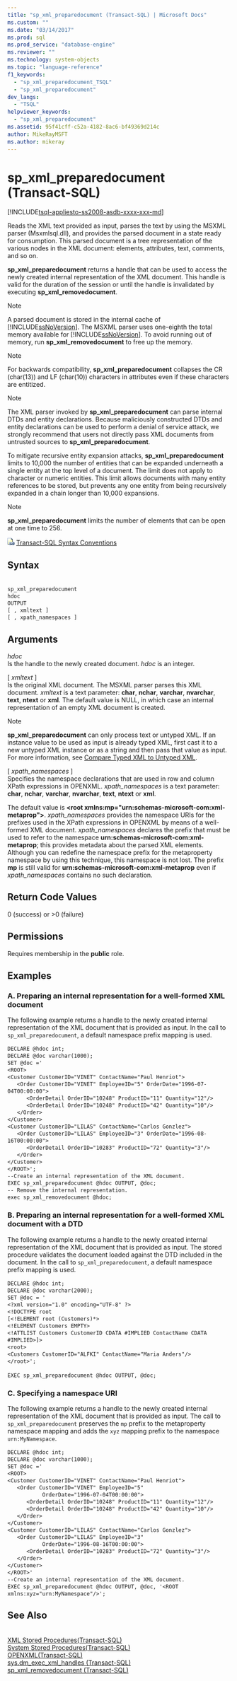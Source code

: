 ```yaml
---
title: "sp_xml_preparedocument (Transact-SQL) | Microsoft Docs"
ms.custom: ""
ms.date: "03/14/2017"
ms.prod: sql
ms.prod_service: "database-engine"
ms.reviewer: ""
ms.technology: system-objects
ms.topic: "language-reference"
f1_keywords: 
  - "sp_xml_preparedocument_TSQL"
  - "sp_xml_preparedocument"
dev_langs: 
  - "TSQL"
helpviewer_keywords: 
  - "sp_xml_preparedocument"
ms.assetid: 95f41cff-c52a-4182-8ac6-bf49369d214c
author: MikeRayMSFT
ms.author: mikeray
---
```

# sp_xml_preparedocument (Transact-SQL)
[!INCLUDE[tsql-appliesto-ss2008-asdb-xxxx-xxx-md](../../includes/tsql-appliesto-ss2008-asdb-xxxx-xxx-md.md)]

  Reads the XML text provided as input, parses the text by using the MSXML parser (Msxmlsql.dll), and provides the parsed document in a state ready for consumption. This parsed document is a tree representation of the various nodes in the XML document: elements, attributes, text, comments, and so on.  
  
 **sp_xml_preparedocument** returns a handle that can be used to access the newly created internal representation of the XML document. This handle is valid for the duration of the session or until the handle is invalidated by executing **sp_xml_removedocument**.  
  
> [!NOTE]  
>  A parsed document is stored in the internal cache of [!INCLUDE[ssNoVersion](../../includes/ssnoversion-md.md)]. The MSXML parser uses one-eighth the total memory available for [!INCLUDE[ssNoVersion](../../includes/ssnoversion-md.md)]. To avoid running out of memory, run **sp_xml_removedocument** to free up the memory.  
  
> [!NOTE]  
>  For backwards compatibility, **sp_xml_preparedocument** collapses the CR (char(13)) and LF (char(10)) characters in attributes even if these characters are entitized.  
  
> [!NOTE]  
>  The XML parser invoked by **sp_xml_preparedocument** can parse internal DTDs and entity declarations. Because maliciously constructed DTDs and entity declarations can be used to perform a denial of service attack, we strongly recommend that users not directly pass XML documents from untrusted sources to **sp_xml_preparedocument**.  
>   
>  To mitigate recursive entity expansion attacks, **sp_xml_preparedocument** limits to 10,000 the number of entities that can be expanded underneath a single entity at the top level of a document. The limit does not apply to character or numeric entities. This limit allows documents with many entity references to be stored, but prevents any one entity from being recursively expanded in a chain longer than 10,000 expansions.  
  
> [!NOTE]  
>  **sp_xml_preparedocument** limits the number of elements that can be open at one time to 256.  

 ![Topic link icon](../../database-engine/configure-windows/media/topic-link.gif "Topic link icon") [Transact-SQL Syntax Conventions](../../t-sql/language-elements/transact-sql-syntax-conventions-transact-sql.md)  
  
## Syntax  
  
```  
  
sp_xml_preparedocument  
hdoc   
OUTPUT  
[ , xmltext ]  
[ , xpath_namespaces ]   
```  
  
## Arguments  
 *hdoc*  
 Is the handle to the newly created document. *hdoc* is an integer.  
  
 [ *xmltext* ]  
 Is the original XML document. The MSXML parser parses this XML document. *xmltext* is a text parameter: **char**, **nchar**, **varchar**, **nvarchar**, **text**, **ntext** or **xml**. The default value is NULL, in which case an internal representation of an empty XML document is created.  
  
> [!NOTE]  
>  **sp_xml_preparedocument** can only process text or untyped XML. If an instance value to be used as input is already typed XML, first cast it to a new untyped XML instance or as a string and then pass that value as input. For more information, see [Compare Typed XML to Untyped XML](../../relational-databases/xml/compare-typed-xml-to-untyped-xml.md).  
  
 [ *xpath_namespaces* ]  
 Specifies the namespace declarations that are used in row and column XPath expressions in OPENXML. *xpath_namespaces* is a text parameter: **char**, **nchar**, **varchar**, **nvarchar**, **text**, **ntext** or **xml**.  
  
 The default value is **\<root xmlns:mp="urn:schemas-microsoft-com:xml-metaprop">**. *xpath_namespaces* provides the namespace URIs for the prefixes used in the XPath expressions in OPENXML by means of a well-formed XML document. *xpath_namespaces* declares the prefix that must be used to refer to the namespace **urn:schemas-microsoft-com:xml-metaprop**; this provides metadata about the parsed XML elements. Although you can redefine the namespace prefix for the metaproperty namespace by using this technique, this namespace is not lost. The prefix **mp** is still valid for **urn:schemas-microsoft-com:xml-metaprop** even if *xpath_namespaces* contains no such declaration.  
  
## Return Code Values  
 0 (success) or >0 (failure)  
  
## Permissions  
 Requires membership in the **public** role.  
  
## Examples  
  
### A. Preparing an internal representation for a well-formed XML document  
 The following example returns a handle to the newly created internal representation of the XML document that is provided as input. In the call to `sp_xml_preparedocument`, a default namespace prefix mapping is used.  
  
```  
DECLARE @hdoc int;  
DECLARE @doc varchar(1000);  
SET @doc ='  
<ROOT>  
<Customer CustomerID="VINET" ContactName="Paul Henriot">  
   <Order CustomerID="VINET" EmployeeID="5" OrderDate="1996-07-04T00:00:00">  
      <OrderDetail OrderID="10248" ProductID="11" Quantity="12"/>  
      <OrderDetail OrderID="10248" ProductID="42" Quantity="10"/>  
   </Order>  
</Customer>  
<Customer CustomerID="LILAS" ContactName="Carlos Gonzlez">  
   <Order CustomerID="LILAS" EmployeeID="3" OrderDate="1996-08-16T00:00:00">  
      <OrderDetail OrderID="10283" ProductID="72" Quantity="3"/>  
   </Order>  
</Customer>  
</ROOT>';  
--Create an internal representation of the XML document.  
EXEC sp_xml_preparedocument @hdoc OUTPUT, @doc;  
-- Remove the internal representation.  
exec sp_xml_removedocument @hdoc;  
```  
  
### B. Preparing an internal representation for a well-formed XML document with a DTD  
 The following example returns a handle to the newly created internal representation of the XML document that is provided as input. The stored procedure validates the document loaded against the DTD included in the document. In the call to `sp_xml_preparedocument`, a default namespace prefix mapping is used.  
  
```  
DECLARE @hdoc int;  
DECLARE @doc varchar(2000);  
SET @doc = '  
<?xml version="1.0" encoding="UTF-8" ?>   
<!DOCTYPE root   
[<!ELEMENT root (Customers)*>  
<!ELEMENT Customers EMPTY>  
<!ATTLIST Customers CustomerID CDATA #IMPLIED ContactName CDATA #IMPLIED>]>  
<root>  
<Customers CustomerID="ALFKI" ContactName="Maria Anders"/>  
</root>';  
  
EXEC sp_xml_preparedocument @hdoc OUTPUT, @doc;  
```  
  
### C. Specifying a namespace URI  
 The following example returns a handle to the newly created internal representation of the XML document that is provided as input. The call to `sp_xml_preparedocument` preserves the `mp` prefix to the metaproperty namespace mapping and adds the `xyz` mapping prefix to the namespace `urn:MyNamespace`.  
  
```  
DECLARE @hdoc int;  
DECLARE @doc varchar(1000);  
SET @doc ='  
<ROOT>  
<Customer CustomerID="VINET" ContactName="Paul Henriot">  
   <Order CustomerID="VINET" EmployeeID="5"   
           OrderDate="1996-07-04T00:00:00">  
      <OrderDetail OrderID="10248" ProductID="11" Quantity="12"/>  
      <OrderDetail OrderID="10248" ProductID="42" Quantity="10"/>  
   </Order>  
</Customer>  
<Customer CustomerID="LILAS" ContactName="Carlos Gonzlez">  
   <Order CustomerID="LILAS" EmployeeID="3"   
           OrderDate="1996-08-16T00:00:00">  
      <OrderDetail OrderID="10283" ProductID="72" Quantity="3"/>  
   </Order>  
</Customer>  
</ROOT>'  
--Create an internal representation of the XML document.  
EXEC sp_xml_preparedocument @hdoc OUTPUT, @doc, '<ROOT xmlns:xyz="urn:MyNamespace"/>';  
```  
  
## See Also  
 <br>[XML Stored Procedures(Transact-SQL)](../../relational-databases/system-stored-procedures/xml-stored-procedures-transact-sql.md)
 <br>[System Stored Procedures(Transact-SQL)](../../relational-databases/system-stored-procedures/system-stored-procedures-transact-sql.md)
 <br>[OPENXML(Transact-SQL)](../../t-sql/functions/openxml-transact-sql.md)
 <br>[sys.dm_exec_xml_handles (Transact-SQL)](../system-dynamic-management-views/sys-dm-exec-xml-handles-transact-sql.md)
 <br>[sp_xml_removedocument (Transact-SQL)](../../relational-databases/system-stored-procedures/sp-xml-removedocument-transact-sql.md)
  
  
